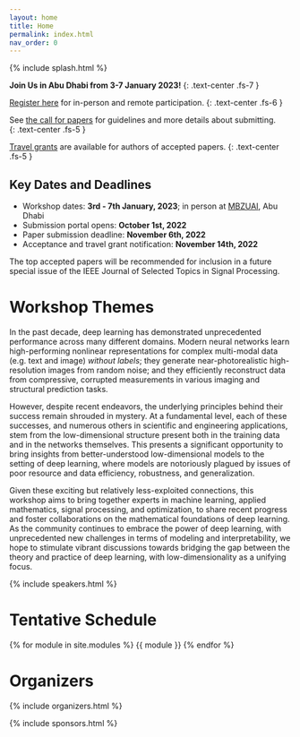 ```yaml
---
layout: home
title: Home
permalink: index.html
nav_order: 0
---
```


{% include splash.html %}

**Join Us in Abu Dhabi from 3-7 January 2023!**
{: .text-center .fs-7 }

[Register here](https://docs.google.com/forms/d/e/1FAIpQLScMqcyVsrldFpZPwjajr2hcYz9aKx5V3riFNAEUQ7vswlrw7g/viewform) for in-person and remote participation.
{: .text-center .fs-6 }

See [the call for papers]({{site.base}}/submission) for guidelines and
more details about submitting.  
{: .text-center .fs-5 }

[Travel grants]({{site.base}}/travel) are available for authors of accepted
papers.
{: .text-center .fs-5 }


## Key Dates and Deadlines

- Workshop dates: **3rd - 7th January, 2023**; in person at
  [MBZUAI](https://mbzuai.ac.ae/), Abu Dhabi 
- Submission portal opens: **October 1st, 2022**
- Paper submission deadline: **November 6th, 2022**
- Acceptance and travel grant notification: **November 14th, 2022**

The top accepted papers will
be recommended for inclusion in a future special issue of the IEEE Journal of
Selected Topics in Signal Processing.


# Workshop Themes

In the past decade, deep learning has demonstrated unprecedented performance
across many different domains. Modern neural networks learn high-performing
nonlinear representations for complex multi-modal data (e.g. text and image)
*without labels*; they generate near-photorealistic high-resolution images from
random noise; and they efficiently reconstruct data from compressive, corrupted
measurements in various imaging and structural prediction tasks.

However, despite recent endeavors, the underlying principles behind their
success remain shrouded in mystery. At a fundamental level, each of these
successes, and numerous others in scientific and engineering applications, stem
from the low-dimensional structure present both in the training data and in the
networks themselves. This presents a significant opportunity to bring insights
from better-understood low-dimensional models to the setting of deep learning,
where models are notoriously plagued by issues of poor resource and data
efficiency, robustness, and generalization.

Given these exciting but relatively less-exploited connections, this workshop
aims to bring together experts in machine learning, applied mathematics, signal
processing, and optimization, to share recent progress and foster
collaborations on the mathematical foundations of deep learning. As the
community continues to embrace the power of deep learning, with unprecedented
new challenges in terms of modeling and interpretability, we hope to stimulate
vibrant discussions towards bridging the gap between the theory and practice of
deep learning, with low-dimensionality as a unifying focus.

{% include speakers.html %}

# Tentative Schedule

{% for module in site.modules %}
{{ module }}
{% endfor %}


# Organizers

{% include organizers.html %}

{% include sponsors.html %}

